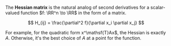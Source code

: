 The **Hessian matrix** is the natural analog of second derivatives for a scalar-valued function $f: \RR^n \to \RR$ in the form of a matrix. 

$$
H_{ij} = \frac{\partial^2 f}{\partial x_i \partial x_j}
$$

For example, for the quadratic form x^\mathsf{T}Ax$, the Hessian is exactly $A$. Otherwise, it's the best choice of $A$ at a point for the function.
